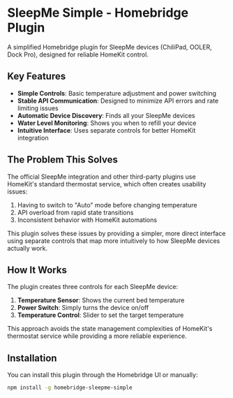 # SleepMe Simple - Homebridge Plugin

A simplified Homebridge plugin for SleepMe devices (ChiliPad, OOLER, Dock Pro), designed for reliable HomeKit control.

## Key Features

- **Simple Controls**: Basic temperature adjustment and power switching
- **Stable API Communication**: Designed to minimize API errors and rate limiting issues
- **Automatic Device Discovery**: Finds all your SleepMe devices
- **Water Level Monitoring**: Shows you when to refill your device
- **Intuitive Interface**: Uses separate controls for better HomeKit integration

## The Problem This Solves

The official SleepMe integration and other third-party plugins use HomeKit's standard thermostat service, which often creates usability issues:

1. Having to switch to "Auto" mode before changing temperature
2. API overload from rapid state transitions
3. Inconsistent behavior with HomeKit automations

This plugin solves these issues by providing a simpler, more direct interface using separate controls that map more intuitively to how SleepMe devices actually work.

## How It Works

The plugin creates three controls for each SleepMe device:

1. **Temperature Sensor**: Shows the current bed temperature
2. **Power Switch**: Simply turns the device on/off
3. **Temperature Control**: Slider to set the target temperature

This approach avoids the state management complexities of HomeKit's thermostat service while providing a more reliable experience.

## Installation

You can install this plugin through the Homebridge UI or manually:

```bash
npm install -g homebridge-sleepme-simple
